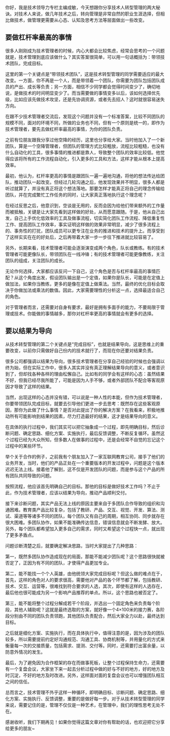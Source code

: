 你好，我是技术领导力专栏主编成敏，今天想跟你分享技术人转型管理的两大秘诀。对技术人来说，做几年技术之后，转向管理是非常自然的职业生涯选择，但相比做技术，做管理更需要从心态、认知及思考方法等层面做出一些改变。

## 要做杠杆率最高的事情

很多人刚刚成为技术管理者的时候，内心大都会比较焦虑，经常会思考的一个问题就是，技术管理到底应该做什么？其实答案很简单，可以用一句话概括为：带领技术团队，完成目标。

这里的第一个关键点是“带领技术团队”，这是技术转型管理的同学需要适应的最大改变。一方面，你不再是一个人，而是带领着一个团队，你需要为团队包括团队成员的产出、成长等负责；另一方面，相信不少同学都会觉得时间变少了，确切地说，是做技术的时间明显变少了。而当需要做的事情变多以后，该如何选择优先级，比如应该先做技术攻坚，还是先协调资源，或者先去招人？这时就很容易迷失方向。

在跟不少技术管理者交流后，发现这个问题并没有一个标准答案，比较不同团队的规模不同，面对的环境不同，所做的业务也不同，但有一个原则是统一的，即作为技术管理者，要先去做杠杆率最高的事情，为你的团队负责。

之前有位朋友跟我分享过他空降的经历，这里也分享给大家。当时他加入了一个新团队，算是一个空降管理者，但团队的管理方式比较粗放，流程比较粗糙，也没有什么自动化的工具，很多事情的推进都是靠人，导致整个团队的效率比较低。他觉得应该将所有的工作流程自动化，引入更多的工具和方法，这样才能从根本上提高效率。

最初，他认为，杠杆率更高的事情是跟团队一遍一遍地沟通，将他的想法传达给团队，推动团队一起改变。但经过几轮沟通之后，他发现效果并不明显，很多人都是听过就算了，并没有真正将这个想法落地。那要怎样才能真正将自己的理念传输给团队，并在完成繁忙工作任务的同时，让大家真正落地执行这个理念呢？

在经过反思之后，他意识到，空谈是无用的，反而会因为给他们带来额外的工作量而被抵触，关键是让大家先看到这样做的好处，从而愿意跟随。于是，他从自己出发，自己上手优化低效率的工具及做事流程，切实简化团队工作流程、降低重复性工作、提高团队工作效率，事实证明这样做的效果非常明显，减少了很多流程上的、事务性的打扰，团队成员可以更专注在业务的推进和技术的提升上。而享受到了这样实实在在的好处后，之后再带着大家一步一步往下推进就比较容易了。

另外，长期来看，技术管理者可能会逐渐演变成两个角色，队长或教练。有的技术管理者可能更像队长，带领团队在一线冲锋；有的技术管理者可能更像教练，关注团队的组成，关注团队的成长。

无论作何选择，大家都应该反问一下自己，这个角色是否与杠杆率最高的事情匹配？从这个角度出发，假设团队输出是一个定值，如果你是队长，可能是在定值上做加法，如果你当教练，更多的是像在定值上做乘法。当然，最终的优化目标会取决于你做加法或乘法的数值。因此，大家需要理性的分析这一点，选择最适合自己的角色。

对于管理者而言，还需要对自身有要求，最好是拥有多面手的能力，不要局限于管理或技术。你能做的事情越多，那你对杠杆率更高的事情就会有更多的选择。

## 要以结果为导向

从技术转型管理的第二个关键点是“完成目标”，也就是结果导向，这是思维上的重要改变，以前你只需做好自己份内的技术就行了，而现在你还要对结果负责。

很多公司都强调以结果为导向，很多技术管理者在分享自己经验的时候也会强调以终为始，但在实际工作中，很多人其实并没有真正理解结果导向的意义，或者意识到了，但却找各种各样的理由松懈自己。比如有的同学会有这样的心态：虽然结果不好，但我已经尽我所能了，可能是因为人手不够，或者外部团队不配合等客观原因才导致了这样的结果。

当然，出现这样的心态并没有错，可以说是一种人性的本能，但作为技术管理者，你要带领团队完成目标，就要去引导他们更进一步去思考：既然存在这些客观原因，那你为此做了什么事情？是否对此提出了你的解决方案？在我看来，积极地推动所有可能影响到结果的因素，尽力打造最好的结果，这才是结果导向的意义。

在具体的执行过程中，我们其实可以把它抽象成一个过程，即先明确目标，然后诊断问题、确定思路、细化方案、实施执行，最后反馈调整，不断反复循环。虽然这个过程已经为大众所知，但多数人在做事的过程中，还是会经常不自觉的忘记这个过程中的某些环节。

举个关于合作的例子，之前我有个朋友加入了一家互联网教育公司，接手了他们的业务开发，当时，他们的产品正处在一个重要版本的开发过程中，问题是这个版本迟迟无法上线。接着他了解到，这不仅是开发团队的问题，而是参与这个产品的所有团队共同导致的问题。

按照流程，他应该首先明确自己的目标。那他的目标是做好技术工作吗？不止于此，作为技术管理者，应该以结果为导向，推动产品顺利交付。

接下来诊断问题，其实产品无法上线的原因主要来自于多团队合作导致的组织和沟通困难。教育类产品比较复杂，包括了教研、产品、交互、视觉、开发、算法、测试、渠道等等诸多不同的团队，每个团队又有自己的周期，相互协同、同步就存在很大困难。多团队协作，如果不能准确传达信息，错误信息就会不断发酵、放大。另外，每个团队都希望加入更多自己的需求，同时又希望这个过程快一点，就出现了更多矛盾点。

问题诊断清楚之后，就要确定解决思路，当时大家提出了几种思路：

第一，既然多团队协作造成现在的局面，那能不能减少团队呢？这个思路很快就被否定了，正因为有不同的团队，才使得产品更加专业。

第二，能不能找一个个人英雄，由他统领大家完成目标呢？但这么做的难点在于，首先，这样的角色对人的要求很高，需要他对产品的各个环节都了解，包括教研、技术、交互、运营等，很难找到符合要求的人选，其次，即使有这样的人选存在，最后他也很可能成为另一个影响产品推荐的单点。所以，这个思路也被否定了。

第三，能不能将整个过程分解成若干个阶段，并选出一个固定角色来负责每个阶段，其他人辅助呢？这就是最终选取的方案，就好像一个4×100米的接力赛，各阶段分别由不同的团队负责领跑，其他团队负责配合，然后大家全力以赴，最终达到目标。

之后就是细化方案、实施执行，而在具体执行中，值得注意的是，因为涉及的团队较多，所以需要提前约定好沟通规范、沟通工具、协商机制等，并用量化的方式来衡量每一次的交接质量，包括需求、提测、交付等。同时，还需要打出富余量，以防意外情况的发生。

最后，为了避免因为合作框架的存在而做事死板，让整个过程保持生命力，还需要有一个复盘会议，大家坐下来一起去分析过程中做的好与不好的地方，好的地方及时沉淀，不好的地方及时改进。另外，这样面对面的复盘会议也可以增强团队相互之间的信任。

总而言之，技术管理不外乎这样一种循环，即明确目标、诊断问题、确定思路、细化方案、实施执行、反馈调整，重要的是做好每一步。对于从技术转型管理的同学来说，需要记住的是，管理不仅仅是一种艺术，在管理中，我们的理性思考无处不在。

感谢收听，我们下期再见！如果你觉得这篇文章对你有帮助的话，也欢迎把它分享给更多的朋友~

